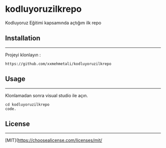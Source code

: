 # kodluyoruzilkrepo
Kodluyoruz Eğitimi kapsamında açtığım ilk repo

## Installation

---
Projeyi klonlayın :

```
https://github.com/xxmehmetali/kodluyoruzilkrepo
```

## Usage

---

Klonlamadan sonra visual studio ile açın.

```
cd kodluyoruzilkrepo
code.
```


## License

---

[MIT](https://choosealicense.com/licenses/mit/
